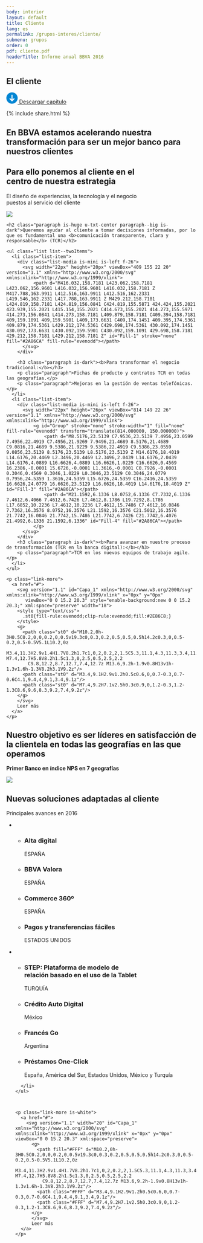 ```yaml
---
body: interior
layout: default
title: Cliente
lang: es
permalink: /grupos-interes/cliente/
submenu: grupos
order: 0
pdf: cliente.pdf
headerTitle: Informe anual BBVA 2016
---
```


<section class="principal"  data-parallax="scroll" data-speed=".4" data-image-src="{{site.baseurl}}/images/bg-cliente.png">
  <div class="section-header section-header--strategy">
    <h1>El cliente</h1>
  </div>
</section>

<section class="section-option">
  <div class="container container--small u-flex u-space-between">
    <p class="download-option">
      <a href="{{site.baseurl}}/downloads/{{ page.pdf }}">
        <svg width="30px" height="30px" viewBox="-7 -1741 30 30" version="1.1" xmlns="http://www.w3.org/2000/svg" xmlns:xlink="http://www.w3.org/1999/xlink">
          <path d="M8,-1741 C-0.318181818,-1741 -7,-1734.31818 -7,-1726 C-7,-1717.68182 -0.318181818,-1711 8,-1711 C16.3181818,-1711 23,-1717.68182 23,-1726 C23,-1734.31818 16.3181818,-1741 8,-1741 Z M14.6136364,-1723.47727 L8.47727273,-1717.34091 C8.34090909,-1717.20455 8.13636364,-1717.13636 8,-1717.13636 C7.79545455,-1717.13636 7.65909091,-1717.20455 7.52272727,-1717.34091 L1.38636364,-1723.47727 C1.25,-1723.61364 1.18181818,-1723.75 1.18181818,-1723.95455 C1.18181818,-1724.15909 1.25,-1724.29545 1.38636364,-1724.43182 L2.34090909,-1725.38636 C2.61363636,-1725.65909 3.02272727,-1725.65909 3.29545455,-1725.38636 L6.02272727,-1722.65909 C6.22727273,-1722.45455 6.63636364,-1722.59091 6.63636364,-1722.93182 L6.63636364,-1734.18182 C6.63636364,-1734.59091 6.90909091,-1734.86364 7.31818182,-1734.86364 L8.68181818,-1734.86364 C9.09090909,-1734.86364 9.36363636,-1734.59091 9.36363636,-1734.18182 L9.36363636,-1722.86364 C9.36363636,-1722.59091 9.70454545,-1722.38636 9.97727273,-1722.59091 L12.7045455,-1725.31818 C12.9772727,-1725.59091 13.3863636,-1725.59091 13.6590909,-1725.31818 L14.6136364,-1724.36364 C14.75,-1724.22727 14.8181818,-1724.09091 14.8181818,-1723.88636 C14.8181818,-1723.75 14.75,-1723.61364 14.6136364,-1723.47727 Z" id="Shape" stroke="none" fill="#0085D3" fill-rule="evenodd"></path>
        </svg>
        Descargar capítulo
      </a>
    </p>
    {% include share.html %}


  </div>
</section>

<section class="section section--blue section--piramids">
  <div class="container container--small">
    <h2 class="txt-cite u-txt-center">En BBVA estamos acelerando nuestra transformación para ser un mejor banco para nuestros clientes</h2>
  </div>
</section>
<section class="section section--client">
  <div class="container container--small">
    <h2 class="u-txt-center title-section title-section--inside">Para ello ponemos al cliente en el<br/>centro de nuestra estrategia</h2>
    <p class="paragraph is-huge u-txt-center paragraph--big">El diseño de experiencias, la tecnología y el negocio<br/>puestos al servicio del cliente</p>
  </div>
</section>

<section class="section section--grey">
  <div class="container container--small">
    <div class="section-media section-media--negocio">
      <a href="#">
        <img src="{{site.baseurl}}/images/negocio-graphic.png" />
      </a>
    </div>

    <h2 class="paragraph is-huge u-txt-center paragraph--big is-dark">Queremos ayudar al cliente a tomar decisiones informadas, por lo que es fundamental una <b>comunicación transparente, clara y responsable</b> (TCR)</h2>

    <ul class="list list--twoItems">
      <li class="list-item">
        <div class="list-media is-mini is-left f-26">
          <svg width="22px" height="20px" viewBox="409 155 22 20" version="1.1" xmlns="http://www.w3.org/2000/svg" xmlns:xlink="http://www.w3.org/1999/xlink">
              <path d="M416.032,158.7181 L423.062,158.7181 L423.062,156.9601 L416.032,156.9601 L416.032,158.7181 Z M417.788,163.9911 L412.516,163.9911 L412.516,162.2331 L419.546,162.2331 L417.788,163.9911 Z M429.212,158.7181 L424.819,158.7181 L424.819,156.0841 C424.819,155.5871 424.424,155.2021 423.939,155.2021 L415.154,155.2021 C414.673,155.2021 414.273,155.5971 414.273,156.0841 L414.273,158.7181 L409.879,158.7181 C409.394,158.7181 409,159.1091 409,159.5901 L409,173.6631 C409,174.1451 409.395,174.5361 409.879,174.5361 L429.212,174.5361 C429.698,174.5361 430.092,174.1451 430.092,173.6631 L430.092,159.5901 C430.092,159.1091 429.698,158.7181 429.212,158.7181 L429.212,158.7181 Z" id="Fill-1" stroke="none" fill="#2A86CA" fill-rule="evenodd"></path>
          </svg>
        </div>

        <h3 class="paragraph is-dark"><b>Para transformar el negocio tradicional:</b></h3>
        <p class="paragraph">Fichas de producto y contratos TCR en todas las geografías.</p>
        <p class="paragraph">Mejoras en la gestión de ventas telefónicas.</p>
      </li>
      <li class="list-item">
        <div class="list-media is-mini is-left f-26">
          <svg width="22px" height="26px" viewBox="814 149 22 26" version="1.1" xmlns="http://www.w3.org/2000/svg" xmlns:xlink="http://www.w3.org/1999/xlink">
              <g id="Group" stroke="none" stroke-width="1" fill="none" fill-rule="evenodd" transform="translate(814.000000, 150.000000)">
                  <path d="M8.5176,23.5139 C7.9536,23.5139 7.4956,23.0599 7.4956,22.4919 C7.4956,21.9269 7.9496,21.4689 8.5176,21.4689 C9.0816,21.4689 9.5386,21.9229 9.5386,22.4919 C9.5386,23.0559 9.0856,23.5139 8.5176,23.5139 L8.5176,23.5139 Z M14.6176,18.4019 L14.6176,20.4469 L2.3496,20.4469 L2.3496,2.0439 L14.6176,2.0439 L14.6176,4.0889 L16.6626,4.0889 L16.6626,1.0229 C16.6626,0.4569 16.2386,-0.0001 15.6726,-0.0001 L1.3616,-0.0001 C0.7926,-0.0001 0.3046,0.4569 0.3046,1.0229 L0.3046,23.5129 C0.3046,24.0779 0.7956,24.5359 1.3616,24.5359 L15.6726,24.5359 C16.2416,24.5359 16.6626,24.0779 16.6626,23.5129 L16.6626,18.4019 L14.6176,18.4019 Z" id="Fill-3" fill="#2A86CA"></path>
                  <path d="M21.1592,6.1336 L8.0752,6.1336 C7.7332,6.1336 7.4612,6.4066 7.4612,6.7426 L7.4612,8.1786 L19.7292,8.1786 L17.6852,10.2236 L7.4612,10.2236 L7.4612,15.7486 C7.4612,16.0846 7.7362,16.3576 8.0752,16.3576 L21.1592,16.3576 C21.5012,16.3576 21.7742,16.0846 21.7742,15.7486 L21.7742,6.7426 C21.7742,6.4076 21.4992,6.1336 21.1592,6.1336" id="Fill-4" fill="#2A86CA"></path>
              </g>
          </svg>
        </div>
        <h3 class="paragraph is-dark"><b>Para avanzar en nuestro proceso de transformación (TCR en la banca digital):</b></h3>
        <p class="paragraph">TCR en los nuevos equipos de trabajo agile.</p>
      </li>
    </ul>

    <p class="link-more">
      <a href="#">
        <svg version="1.1" id="Capa_1" xmlns="http://www.w3.org/2000/svg" xmlns:xlink="http://www.w3.org/1999/xlink" x="0px" y="0px"
           viewBox="0 0 15.2 20.3" style="enable-background:new 0 0 15.2 20.3;" xml:space="preserve" width="18">
        <style type="text/css">
          .st0{fill-rule:evenodd;clip-rule:evenodd;fill:#2E86C8;}
        </style>
        <g>
          <path class="st0" d="M10.2,0h-3H0.5C0.2,0,0,0.2,0,0.5v19.3c0,0.3,0.2,0.5,0.5,0.5h14.2c0.3,0,0.5-0.2,0.5-0.5V5.1L10.2,0z
             M3.4,11.3H2.9v1.4H1.7V8.2h1.7c1,0,2,0.2,2,1.5C5.3,11.1,4.3,11.3,3.4,11.3z M7.4,12.7H5.8V8.2h1.5c1.3,0,2.5,0.5,2.5,2.2
            C9.8,12.2,8.7,12.7,7.4,12.7z M13.6,9.2h-1.9v0.8H13v1h-1.3v1.6h-1.3V8.2h3.1V9.2z"/>
          <path class="st0" d="M3.4,9.1H2.9v1.2h0.5c0.6,0,0.7-0.3,0.7-0.6C4.1,9.4,4,9.1,3.4,9.1z"/>
          <path class="st0" d="M7.4,9.2H7.1v2.5h0.3c0.9,0,1.2-0.3,1.2-1.3C8.6,9.6,8.3,9.2,7.4,9.2z"/>
        </g>
        </svg>
        Leer más
      </a>
    </p>

  </div>
</section>


<section class="section">
  <div class="container container--small">
    <h2 class="u-txt-center title-section title-section--inside">Nuestro objetivo es ser líderes en satisfacción de la clientela en todas las geografías en las que operamos</h2>
    <p class="paragraph is-l u-txt-center paragraph--big u-blue u-upperCase"><b>Primer Banco en índice NPS en 7 geografías</b></p>
    <div class="section-media">
        <img src="{{site.baseurl}}/images/map-cliente.svg" />
    </div>
  </div>
</section>


<section class="section section--blue section--piramids">
  <div class="container container--small">
    <h2 class="u-txt-center title-section title-section--inside">Nuevas soluciones adaptadas al cliente</h2>
    <p class="paragraph is-l u-txt-center paragraph--big">Principales avances en 2016</p>
    <ul class="list list--twoItems u-txt-center">
      <li class="list-item">
        <ul class="list-solutions">
          <li>
            <h3 class="list-solutionsTitle"><b>Alta digital</b></h3>
            <p class="list-solutionsCountry">ESPAÑA</p>
          </li>
          <li>
            <h3 class="list-solutionsTitle"><b>BBVA Valora</b></h3>
            <p class="list-solutionsCountry">ESPAÑA</p>
          </li>
          <li>
            <h3 class="list-solutionsTitle"><b>Commerce 360º</b></h3>
            <p class="list-solutionsCountry">ESPAÑA</p>
          </li>
          <li>
            <h3 class="list-solutionsTitle"><b>Pagos y transferencias fáciles</b></h3>
            <p class="list-solutionsCountry">ESTADOS UNIDOS</p>
          </li>
        </ul>
      </li>
      <li class="list-item">
        <ul class="list-solutions">
          <li>
            <h3 class="list-solutionsTitle"><b>STEP: Plataforma de modelo de<br/>relación basado en el uso de la Tablet</b></h3>
            <p class="list-solutionsCountry">TURQUÍA</p>
          </li>
          <li>
            <h3 class="list-solutionsTitle"><b>Crédito Auto Digital</b></h3>
            <p class="list-solutionsCountry">México</p>
          </li>
          <li>
            <h3 class="list-solutionsTitle"><b>Francés Go</b></h3>
            <p class="list-solutionsCountry">Argentina</p>
          </li>
          <li>
            <h3 class="list-solutionsTitle"><b>Préstamos One-Click</b></h3>
            <p class="list-solutionsCountry">España, América del Sur, Estados Unidos, México y Turquía</p>
          </li>
        </ul>

      </li>
    </ul>



    <p class="link-more is-white">
      <a href="#">
        <svg version="1.1" width="20" id="Capa_1" xmlns="http://www.w3.org/2000/svg" xmlns:xlink="http://www.w3.org/1999/xlink" x="0px" y="0px" viewBox="0 0 15.2 20.3" xml:space="preserve">
          <g>
            <path fill="#FFF" d="M10.2,0h-3H0.5C0.2,0,0,0.2,0,0.5v19.3c0,0.3,0.2,0.5,0.5,0.5h14.2c0.3,0,0.5-0.2,0.5-0.5V5.1L10.2,0z
               M3.4,11.3H2.9v1.4H1.7V8.2h1.7c1,0,2,0.2,2,1.5C5.3,11.1,4.3,11.3,3.4,11.3z M7.4,12.7H5.8V8.2h1.5c1.3,0,2.5,0.5,2.5,2.2
              C9.8,12.2,8.7,12.7,7.4,12.7z M13.6,9.2h-1.9v0.8H13v1h-1.3v1.6h-1.3V8.2h3.1V9.2z"/>
            <path class="#FFF" d="M3.4,9.1H2.9v1.2h0.5c0.6,0,0.7-0.3,0.7-0.6C4.1,9.4,4,9.1,3.4,9.1z"/>
            <path class="#FFF" d="M7.4,9.2H7.1v2.5h0.3c0.9,0,1.2-0.3,1.2-1.3C8.6,9.6,8.3,9.2,7.4,9.2z"/>
          </g>
          </svg>
          Leer más
      </a>
    </p>
  </div>
</section>
